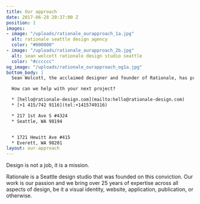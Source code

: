 ```yaml
---
title: Our approach
date: 2017-06-28 20:37:00 Z
position: 1
images:
- image: "/uploads/rationale_ourapproach_1a.jpg"
  alt: rationale seattle design agency
  color: "#000000"
- image: "/uploads/rationale_ourapproach_2b.jpg"
  alt: sean wolcott rationale design studio seattle
  color: "#cccccc"
og_image: "/uploads/rationale_ourapproach_og1a.jpg"
bottom_body: |
  Sean Wolcott, the acclaimed designer and founder of Rationale, has previously designed for some of the biggest companies and products in the world, and his team of top talent brings a broad level of insight to each project.

  How can we help with your next project?

  * [hello@rationale-design.com](mailto:hello@rationale-design.com)
  * [+1 415/742 9116](tel:+1415749116)

  * 217 1st Ave S #4324
  * Seattle, WA 98194


  * 1721 Hewitt Ave #415
  * Everett, WA 98201
layout: our-approach
---
```


Design is not a job, it is a mission.

Rationale is a Seattle design studio that was founded on this conviction. Our work is our passion and we bring over 25 years of expertise across all aspects of design, be it a visual identity, website, application, publication, or otherwise.

